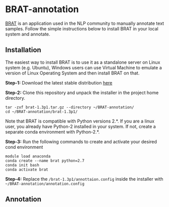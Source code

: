 # BRAT-annotation
[BRAT](https://brat.nlplab.org/) is an application used in the NLP community to manually annotate text samples. Follow the simple instructions below to install BRAT in your local system and annotate.

## Installation
The easiest way to install BRAT is to use it as a standalone server on Linux system (e.g. Ubuntu), Windows users can use Virtual Machine to emulate a version of Linux Operating System and then install BRAT on that.

**Step-1:** Download the latest stable distribution [here](https://github.com/nlplab/brat/releases/tag/v1.3p1)

**Step-2:** Clone this repository and unpack the installer in the project home directory.
````````````````````````````````````````````````````````
tar -zxf brat-1.3p1.tar.gz --directory ~/BRAT-annotation/
cd ~/BRAT-annotation/brat-1.3p1/
````````````````````````````````````````````````````````
Note that BRAT is compatible with Python versions 2.\*. If you are a linux user, you already have Python-2 installed in your system. If not, create a separate conda environment with Python-2.*.

**Step-3:** Run the following commands to create and activate your desired cond environment
````````````````````````````````````
module load anaconda
conda create --name brat python=2.7
conda init bash
conda activate brat
````````````````````````````````````

**Step-4:** Replace the `/brat-1.3p1/annottaion.config` inside the installer with `~/BRAT-annotation/annotation.config` 
## Annotation
